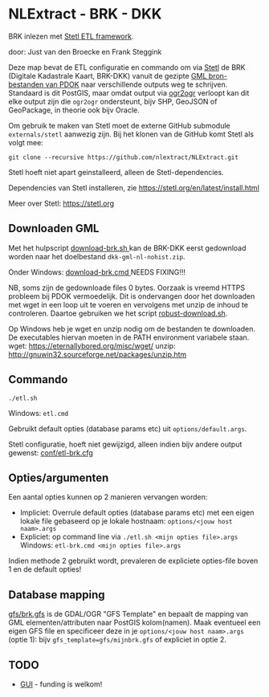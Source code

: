 # NLExtract - BRK - DKK
BRK inlezen met [Stetl ETL framework](https://stetl.org).

door: Just van den Broecke en Frank Steggink

Deze map bevat de ETL configuratie en commando om via [Stetl](http://stetl.org)
de BRK (Digitale Kadastrale Kaart, BRK-DKK) vanuit de gezipte
[GML bron-bestanden van PDOK](https://www.pdok.nl/nl/producten/pdok-downloads/basisregistratie-kadaster) naar verschillende outputs weg te schrijven.
Standaard is dit PostGIS, maar omdat output via [ogr2ogr](http://www.gdal.org/ogr2ogr.html) verloopt kan dit
elke output zijn die ``ogr2ogr`` ondersteunt, bijv SHP, GeoJSON of GeoPackage, in theorie ook bijv Oracle.

Om gebruik te maken van Stetl moet de externe GitHub submodule ``externals/stetl``
aanwezig zijn. Bij het klonen van de GitHub komt Stetl als volgt mee:

``git clone --recursive https://github.com/nlextract/NLExtract.git``

Stetl hoeft niet apart geinstalleerd, alleen de Stetl-dependencies.

Dependencies van Stetl installeren, zie
https://stetl.org/en/latest/install.html

Meer over Stetl: https://stetl.org

## Downloaden GML

Met het hulpscript [download-brk.sh <doelmap>](download-brk.sh) kan de BRK-DKK eerst gedownload worden naar het doelbestand `dkk-gml-nl-nohist.zip`.

Onder Windows: [download-brk.cmd <doelmap>](download-brk.cmd)   NEEDS FIXING!!!

NB, soms zijn de gedownloade files 0 bytes. Oorzaak is vreemd HTTPS probleem bij PDOK vermoedelijk. Dit is
ondervangen door het downloaden met wget in een loop uit te voeren en vervolgens met unzip de inhoud
te controleren. Daartoe gebruiken we het script [robust-download.sh](robust-download.sh).

Op Windows heb je wget en unzip nodig om de bestanden te downloaden. De executables hiervan moeten in de
PATH environment variabele staan.
wget: https://eternallybored.org/misc/wget/
unzip: http://gnuwin32.sourceforge.net/packages/unzip.htm

## Commando

``./etl.sh``

Windows: ``etl.cmd``

Gebruikt default opties (database params etc) uit ``options/default.args``.

Stetl configuratie, hoeft niet gewijzigd, alleen indien bijv andere output gewenst:
[conf/etl-brk.cfg](conf/etl-brk.cfg)

## Opties/argumenten

Een aantal opties kunnen op 2 manieren vervangen worden:

* Impliciet: Overrule default opties (database params etc) met een eigen lokale file gebaseerd op je lokale hostnaam: ``options/<jouw host naam>.args``
* Expliciet: op command line via  ``./etl.sh <mijn opties file>.args`` Windows: ``etl-brk.cmd <mijn opties file>.args``

Indien methode 2 gebruikt wordt, prevaleren de expliciete opties-file boven 1 en de default opties!

## Database mapping

[gfs/brk.gfs](gfs/brk.gfs) is de GDAL/OGR "GFS Template" en bepaalt de mapping van GML elementen/attributen
naar PostGIS kolom(namen). Maak eventueel een eigen GFS file en specificeer deze in je
``options/<jouw host naam>.args`` (optie 1): bijv ``gfs_template=gfs/mijnbrk.gfs`` of expliciet in optie 2.

## TODO
* [GUI](https://github.com/geopython/stetl/issues/39) - funding is welkom!
